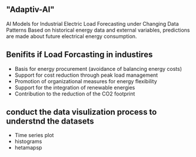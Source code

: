 ## "Adaptiv-AI" 
AI Models for Industrial Electric Load Forecasting under Changing Data Patterns
Based on historical energy data and external variables, predictions are made about future electrical energy consumption.

## Benifits if Load Forcasting in industires ##

* Basis for energy procurement (avoidance of balancing energy costs)
* Support for cost reduction through peak load management
* Promotion of organizational measures for energy flexibility
* Support for the integration of renewable energies
* Contribution to the reduction of the CO2 footprint

## conduct the data visulization process to understnd the datasets

* Time series plot
* histograms
* hetamapsp

